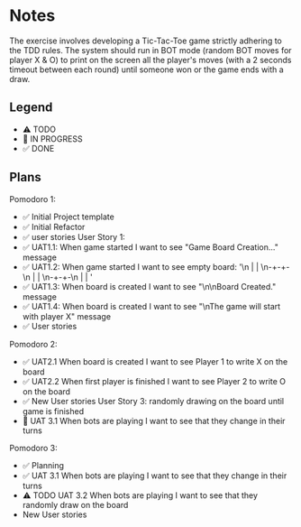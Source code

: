 # Notes

The exercise involves developing a Tic-Tac-Toe game strictly adhering to the TDD rules.
The system should run in BOT mode (random BOT moves for player X & O) to print on the screen all the player's moves (with a 2 seconds timeout between each round) until someone won or the game ends with a draw.

## Legend
- ⚠ TODO
- 🚧 IN PROGRESS
- ✅ DONE

## Plans

Pomodoro 1:
- ✅ Initial Project template
- ✅ Initial Refactor
- ✅ user stories
 User Story 1:
- ✅ UAT1.1: When game started I want to see "Game Board Creation..." message
- ✅ UAT1.2: When game started I want to see empty board: '\n | | \n-+-+-\n | | \n-+-+-\n | | '
- ✅ UAT1.3: When board is created I want to see "\n\nBoard Created." message
- ✅ UAT1.4: When board is created I want to see "\nThe game will start with player X" message
- ✅ User stories

Pomodoro 2:
- ✅ UAT2.1 When board is created I want to see Player 1 to write X on the board
- ✅ UAT2.2 When first player is finished I want to see Player 2 to write O on the board
- ✅ New User stories
User Story 3: randomly drawing on the board until game is finished
- 🚧 UAT 3.1 When bots are playing I want to see that they change in their turns

Pomodoro 3:
- ✅ Planning 
- ✅ UAT 3.1 When bots are playing I want to see that they change in their turns
- ⚠ TODO UAT 3.2 When bots are playing I want to see that they randomly draw on the board
- New User stories